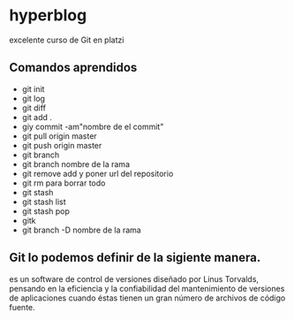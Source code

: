 # hyperblog
excelente curso de Git en platzi 

## Comandos aprendidos 
* git init
* git log 
* git diff
* git add .
* giy commit -am"nombre de el commit"
* git pull origin master 
* git push origin master 
* git branch 
* git branch nombre de la rama 
* git remove add y poner url del repositorio
* git rm para borrar todo
* git stash 
* git stash list 
* git stash pop
* gitk
* git branch -D nombre de la rama
## Git lo podemos definir de la sigiente manera.
es un software de control de versiones diseñado por Linus Torvalds, pensando en la eficiencia y la confiabilidad del mantenimiento de versiones de aplicaciones cuando éstas tienen un gran número de archivos de código fuente.

